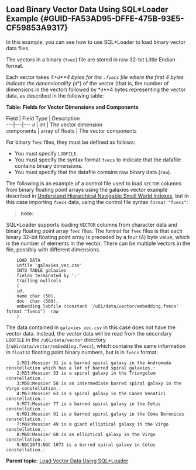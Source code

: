 ## Load Binary Vector Data Using SQL*Loader Example {#GUID-FA53AD95-DFFE-475B-93E5-CF59853A9317}

In this example, you can see how to use SQL*Loader to load binary vector data files.

The vectors in a binary (`fvec`) file are stored in raw 32-bit Little Endian format. 

Each vector takes 4+*`d`**4 bytes for the `.fvecs` file where the first 4 bytes indicate the dimensionality (*`d`*) of the vector (that is, the number of dimensions in the vector) followed by *`d`**4 bytes representing the vector data, as described in the following table: 

**Table: Fields for Vector Dimensions and Components**

Field | Field Type | Description  
---|---|--- *`d`*  | int  | The vector dimension  
components |  array of floats |  The vector components  
  
For binary `fvec` files, they must be defined as follows: 

  * You must specify `LOBFILE`. 
  * You must specify the syntax format `fvecs` to indicate that the dafafile contains binary dimensions. 
  * You must specify that the datafile contains raw binary data (`raw`). 



The following is an example of a control file used to load `VECTOR` columns from binary floating point arrays using the galaxies vector example described in [Understand Hierarchical Navigable Small World Indexes](https://docs.oracle.com/pls/topic/lookup?ctx=en/database/oracle/oracle-database/23/vecse&id=VECSE-GUID-23E74FFC-B6A5-4374-9813-F2634AC43410), but in this case importing `fvecs` data, using the control file syntax `format "fvecs"`: 

> **note:** 

SQL*Loader supports loading `VECTOR` columns from character data and binary floating point array `fvec` files. The format for `fvec` files is that each binary 32-bit floating point array is preceded by a four (4) byte value, which is the number of elements in the vector. There can be multiple vectors in the file, possibly with different dimensions. 
```
    LOAD DATA
    infile 'galaxies_vec.csv'
    INTO TABLE galaxies
    fields terminated by ':'
    trailing nullcols
    (
    id,
    name char (50),
    doc  char (500),
    embedding lobfile (constant '/u01/data/vector/embedding.fvecs' format "fvecs")  raw
    )
```
    

The data contained in `galaxies_vec.csv` in this case does not have the vector data. Instead, the vector data will be read from the secondary `LOBFILE` in the `/u01/data/vector` directory (`/u01/data/vector/embedding.fvecs`), which contains the same information in `float32` floating point binary numbers, but is in `fvecs` format: 
```
    1:M31:Messier 31 is a barred spiral galaxy in the Andromeda constellation which has a lot of barred spiral galaxies.:
    2:M33:Messier 33 is a spiral galaxy in the Triangulum constellation.:
    3:M58:Messier 58 is an intermediate barred spiral galaxy in the Virgo constellation.:
    4:M63:Messier 63 is a spiral galaxy in the Canes Venatici constellation.:
    5:M77:Messier 77 is a barred spiral galaxy in the Cetus constellation.:
    6:M91:Messier 91 is a barred spiral galaxy in the Coma Berenices constellation.:
    7:M49:Messier 49 is a giant elliptical galaxy in the Virgo constellation.:
    8:M60:Messier 60 is an elliptical galaxy in the Virgo constellation.:
    9:NGC1073:NGC 1073 is a barred spiral galaxy in Cetus constellation.:
```
    

**Parent topic:** [Load Vector Data Using SQL*Loader](load-vector-data-using-sqlloader.md)
